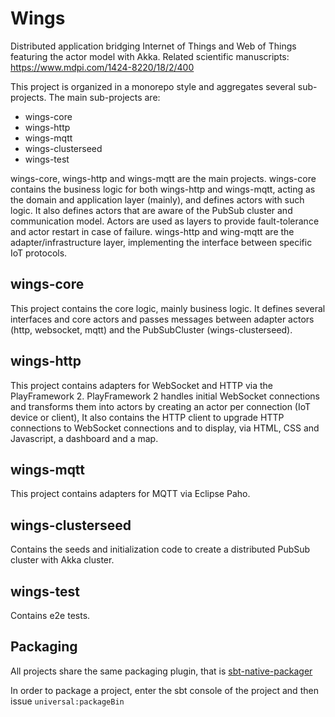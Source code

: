 # Wings

Distributed application bridging Internet of Things and Web of Things featuring the actor model with Akka. Related scientific manuscripts: https://www.mdpi.com/1424-8220/18/2/400

This project is organized in a monorepo style and aggregates several sub-projects. The main sub-projects are:

* wings-core
* wings-http
* wings-mqtt
* wings-clusterseed
* wings-test

wings-core, wings-http and wings-mqtt are the main projects. wings-core contains the business logic for both wings-http and wings-mqtt, acting as the domain and application layer (mainly), and defines actors with such logic. It also defines actors that are aware of the PubSub cluster and communication model.
Actors are used as layers to provide fault-tolerance and actor restart in case of failure. wings-http and wing-mqtt are the adapter/infrastructure layer, implementing the interface between specific IoT protocols.

## wings-core

This project contains the core logic, mainly business logic. It defines several interfaces and core actors and passes messages between adapter actors (http, websocket, mqtt) and the PubSubCluster (wings-clusterseed).

## wings-http

This project contains adapters for WebSocket and HTTP via the PlayFramework 2. PlayFramework 2 handles initial WebSocket connections and transforms them into actors by creating an actor per connection (IoT device or client),
It also contains the HTTP client to upgrade HTTP connections to WebSocket connections and to display, via HTML, CSS and Javascript, a dashboard and a map.

## wings-mqtt

This project contains adapters for MQTT via Eclipse Paho.

## wings-clusterseed

Contains the seeds and initialization code to create a distributed PubSub cluster with Akka cluster.

## wings-test

Contains e2e tests.

## Packaging

All projects share the same packaging plugin, that is [sbt-native-packager](https://github.com/sbt/sbt-native-packager)

In order to package a project, enter the sbt console of the project and then issue `universal:packageBin`

